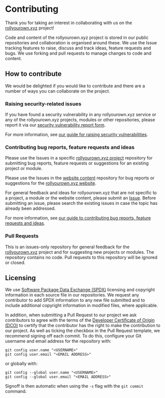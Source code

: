 <!--
SPDX-FileCopyrightText: 2022 Wilfred Nicoll <xyzroller@rollyourown.xyz>
SPDX-License-Identifier: CC-BY-SA-4.0
-->

# Contributing

Thank you for taking an interest in collaborating with us on the [rollyourown.xyz](https://rollyourown.xyz) project!

Code and content of the rollyourown.xyz project is stored in our public repositories and collaboration is organised around these. We use the Issue tracking features to raise, discuss and track ideas, feature requests and bugs. We use forking and pull requests to manage changes to code and content.

## How to contribute

We would be delighted if you would like to contribute and there are a number of ways you can collaborate on the project.

### Raising security-related issues

If you have found a security vulnerability in any rollyourown.xyz service or any of the rollyourown.xyz projects, modules or other repositories, please report it via our [security vulnerability report form](https://forms.rollyourown.xyz/security-vulnerability).

For more information, see [our guide for raising security vulnerabilities](https://rollyourown.xyz/collaborate/security_vulnerabilities/).

### Contributing bug reports, feature requests and ideas

Please use the Issues in a specific [rollyourown.xyz project](https://rollyourown.xyz/rollyourown/) repository for submitting bug reports, feature requests or suggestions for an existing project or module.

Please use the Issues in the [website content](https://rollyourown.xyz/collaborate/website_content) repository for bug reports or suggestions for the [rollyourown.xyz website](https://rollyourown.xyz).

For general feedback and ideas for rollyourown.xyz that are not specific to a project, a module or the website content, please submit an [Issue](https://rollyourown.xyz/collaborate/bug_reports_feature_requests_ideas/#raising-an-issue). Before submitting an issue, please search the existing issues in case the topic has already been addressed.

For more information, see [our guide to contributing bug reports, feature requests and ideas](https://rollyourown.xyz/collaborate/bug_reports_feature_requests_ideas/).

### Pull Requests

This is an issues-only repository for general feedback for the [rollyourown.xyz](https://rollyourown.xyz) project and for suggesting new projects or modules. The repository contains no code. Pull requests to this repository will be ignored or closed.

## Licensing

We use [Software Package Data Exchange (SPDX)](https://spdx.dev/) licensing and copyright information in each source file in our repositories. We request any contributor to add SPDX information to any new file submitted and to include additional copyright information in modified files, where applicable.

In addition, when submitting a Pull Request to our project we ask contributors to agree with the terms of the [Developer Certificate of Origin (DCO)](https://developercertificate.org/) to certify that the contributor has the right to make the contribution to our project. As well as ticking the checkbox in the Pull Request template, we recommend signing off each commit. To do this, configure your Git username and email address for the repository with:

```console
git config user.name "<USERNAME>"
git config user.email "<EMAIL ADDRESS>"
```

or globally with:

```console
git config --global user.name "<USERNAME>"
git config --global user.email "<EMAIL ADDRESS>"
```

Signoff is then automatic when using the `-s` flag with the `git commit` command.
